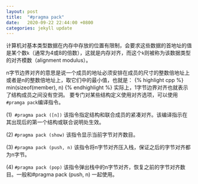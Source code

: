 ```yaml
---
layout: post
title:	"#pragma pack"
date:	2020-09-22 22:44:00 +0800
categories: jekyll update
---
```


计算机对基本类型数据在内存中存放的位置有限制，会要求这些数据的首地址的值是某个数`k`（通常为4或8的倍数），这就是内存对齐，而这个`k`则被称为该数据类型的对齐模数（alignment modulus）。

n字节边界对齐的意思是说一个成员的地址必须安排在成员的尺寸的整数倍地址上或者是n的整数倍地址上，取它们中的最小值，也就是：
{% highlight cpp %}
min(sizeof(member), n)
{% endhighlight %}
实际上，1字节边界对齐也就表示了结构成员之间没有空洞。
要专门对某些结构定义使用对齐选项，可以使用`#pramga pack`编译指令。

(1)` #pragma pack ([n])`
该指令指定结构和联合成员的紧凑对齐。该编译指示在其出现后的第一个结构或联合说明处生效。

(2) `#pragma pack (show)`
该指令显示当前字节对齐数目。

(3) `#pragma pack (push, n)`
该指令将n字节对齐压入栈，保证之后的字节对齐都为n字节。

(4) `#pragma pack (pop)`
该指令弹出栈中的n字节对齐，恢复之前的字节对齐数目。一般和#pragma pack (push, n) 一起使用。
